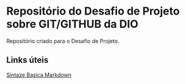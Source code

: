 # Repositório do Desafio de Projeto sobre GIT/GITHUB da DIO
Repositório criado para o Desafio de Projeto.

## Links úteis
[Sintaze Basica Markdown](https://www.markdownguide.org/basic-syntax/)
